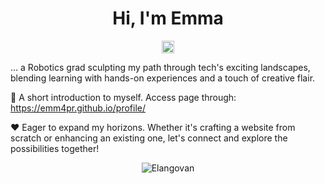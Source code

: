 <p align="center"> <h1 align="center"> Hi, I'm Emma </h1> </p>
<p align="center">
<a href="https://www.linkedin.com/in/emma-preysing/" target="_blank"><img align="center" src="https://upload.wikimedia.org/wikipedia/commons/thumb/c/ca/LinkedIn_logo_initials.png/640px-LinkedIn_logo_initials.png" alt="Logo" height="20" width="20" /></a>

... a Robotics grad sculpting my path through tech's exciting landscapes, blending learning with hands-on experiences and a touch of creative flair.

👻 A short introduction to myself. Access page through: https://emm4pr.github.io/profile/

❤️ Eager to expand my horizons. Whether it's crafting a website from scratch or enhancing an existing one, let's connect and explore the possibilities together!

<!--
**elangosundar/elangosundar** is a ✨ _special_ ✨ repository because its `README.md` (this file) appears on your GitHub profile.

Here are some ideas to get you started:

- 🔭 I’m currently working on ...
- 🌱 I’m currently learning ...
- 👯 I’m looking to collaborate on ...
- 🤔 I’m looking for help with ...
- 💬 Ask me about ...
- 📫 How to reach me: ...
- 😄 Pronouns: ...
- ⚡ Fun fact: ...
-->

<p align="center">
	<img src=https://github-readme-stats.vercel.app/api?username=EMM4pr&show_icons=true alt=Elangovan />
</p>

